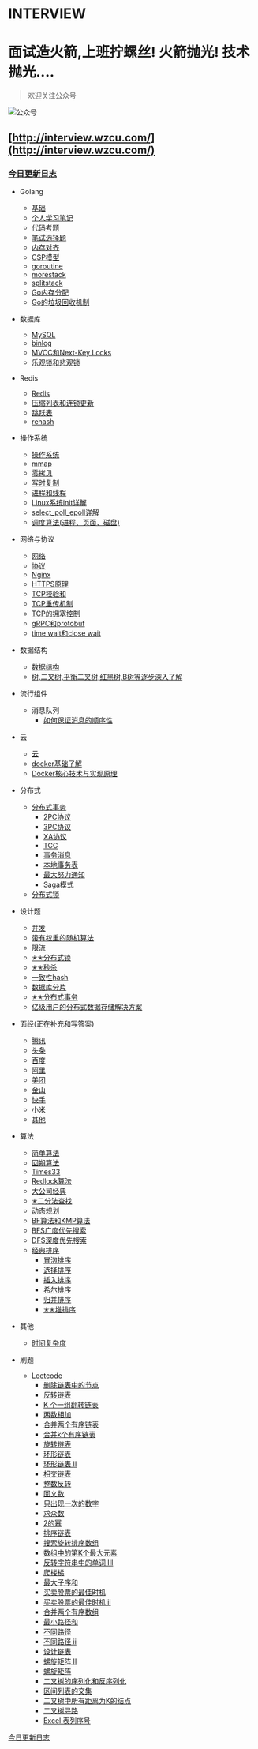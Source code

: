 # INTERVIEW

# 面试造火箭,上班拧螺丝! 火箭抛光! 技术抛光....

> 欢迎关注公众号

![公众号](http://static.wzcu.com/qrcode.jpg)


## [http://interview.wzcu.com/](http://interview.wzcu.com/)

### [今日更新日志](./today.md)

* Golang
  
  * [基础](http://interview.wzcu.com/Golang/%E5%9F%BA%E7%A1%80.html)
  * [个人学习笔记](http://interview.wzcu.com/Golang/%E5%AD%A6%E4%B9%A0%E7%AC%94%E8%AE%B0.html)
  * [代码考题](http://interview.wzcu.com/Golang/%E4%BB%A3%E7%A0%81%E8%80%83%E9%A2%98.html)
  * [笔试选择题](http://interview.wzcu.com/Golang/%E7%AC%94%E8%AF%95%E9%80%89%E6%8B%A9%E9%A2%98.html)
  * [内存对齐](http://interview.wzcu.com/Golang/golang%E5%86%85%E5%AD%98%E5%AF%B9%E9%BD%90.html)
  * [CSP模型](http://interview.wzcu.com/Golang/CSP.html)
  * [goroutine](http://interview.wzcu.com/Golang/goroutine.html)
  * [morestack](http://interview.wzcu.com/Golang/morestack.html)
  * [splitstack](http://interview.wzcu.com/Golang/splitstack.htm)
  * [Go内存分配](http://interview.wzcu.com/Golang/Go%E5%86%85%E5%AD%98%E5%88%86%E9%85%8D.html)
  * [Go的垃圾回收机制](http://interview.wzcu.com/Golang/Go%E5%9E%83%E5%9C%BE%E5%9B%9E%E6%94%B6%E6%9C%BA%E5%88%B6.html)

- 数据库
  - [MySQL](http://interview.wzcu.com/%E6%95%B0%E6%8D%AE%E5%BA%93/MySQL.html)
  - [binlog](http://interview.wzcu.com/%E6%95%B0%E6%8D%AE%E5%BA%93/binlog.html)
  - [MVCC和Next-Key Locks](http://interview.wzcu.com/%E6%95%B0%E6%8D%AE%E5%BA%93/MVCC%E5%92%8CNext-Key%20Locks.html)  
  - [乐观锁和悲观锁](http://interview.wzcu.com/%E6%95%B0%E6%8D%AE%E5%BA%93/跳跃表.html)
- Redis
  - [Redis](http://interview.wzcu.com/Redis/Redis.html)
  - [压缩列表和连锁更新](http://interview.wzcu.com/Redis/%E5%8E%8B%E7%BC%A9%E5%88%97%E8%A1%A8.html)
  - [跳跃表](http://interview.wzcu.com/Redis/%E8%B7%B3%E8%B7%83%E8%A1%A8.html)
  - [rehash](http://interview.wzcu.com/Redis/rehash.html)

- 操作系统
  - [操作系统](http://interview.wzcu.com/System/System.html)
  - [mmap](http://interview.wzcu.com/System/mmap.html)
  - [零拷贝](http://interview.wzcu.com/System/%E9%9B%B6%E6%8B%B7%E8%B4%9D.html)
  - [写时复制](http://interview.wzcu.com/System/%E5%86%99%E6%97%B6%E5%A4%8D%E5%88%B6.html)
  - [进程和线程](http://interview.wzcu.com/System/%E8%BF%9B%E7%A8%8B%E5%92%8C%E7%BA%BF%E7%A8%8B.html)
  - [Linux系统init详解](http://interview.wzcu.com/System/Linux%E7%B3%BB%E7%BB%9Finit%E8%AF%A6%E8%A7%A3.html)
  - [select_poll_epoll详解](http://interview.wzcu.com/System/select_poll_epoll.html)
  - [调度算法(进程、页面、磁盘)](http://interview.wzcu.com/System/%E8%B0%83%E5%BA%A6%E7%AE%97%E6%B3%95.html)
- 网络与协议
  - [网络](http://interview.wzcu.com/%E7%BD%91%E7%BB%9C/%E7%BD%91%E7%BB%9C.html)
  - [协议](http://interview.wzcu.com/网络/协议.html)
  - [Nginx](http://interview.wzcu.com/%E7%BD%91%E7%BB%9C/nginx.html) 
  - [HTTPS原理](http://interview.wzcu.com/%E7%BD%91%E7%BB%9C/HTTPS%E5%8E%9F%E7%90%86.html) 
  - [TCP校验和](http://interview.wzcu.com/%E7%BD%91%E7%BB%9C%E4%B8%8E%E5%8D%8F%E8%AE%AE/TCP%E6%A0%A1%E9%AA%8C%E5%92%8C.html)
  - [TCP重传机制](http://interview.wzcu.com/%E7%BD%91%E7%BB%9C%E4%B8%8E%E5%8D%8F%E8%AE%AE/TCP%E9%87%8D%E4%BC%A0%E6%9C%BA%E5%88%B6.html)
  - [TCP的拥塞控制](http://interview.wzcu.com/%E7%BD%91%E7%BB%9C%E4%B8%8E%E5%8D%8F%E8%AE%AE/TCP%E7%9A%84%E6%8B%A5%E5%A1%9E%E6%8E%A7%E5%88%B6.html)
  - [gRPC和protobuf](http://interview.wzcu.com/%E7%BD%91%E7%BB%9C/gRPC%E5%92%8Cprotobuf.html) 
  - [time wait和close wait](http://interview.wzcu.com/%E7%BD%91%E7%BB%9C%E4%B8%8E%E5%8D%8F%E8%AE%AE/closewait%E5%92%8Ctimewait.html)
- 数据结构
  - [数据结构](http://interview.wzcu.com/%E6%95%B0%E6%8D%AE%E7%BB%93%E6%9E%84/%E6%95%B0%E6%8D%AE%E7%BB%93%E6%9E%84.html)
  - [树,二叉树,平衡二叉树,红黑树,B树等逐步深入了解](http://interview.wzcu.com/%E6%95%B0%E6%8D%AE%E7%BB%93%E6%9E%84/%E6%A0%91,%E4%BA%8C%E5%8F%89%E6%A0%91,%E5%B9%B3%E8%A1%A1%E4%BA%8C%E5%8F%89%E6%A0%91,%E7%BA%A2%E9%BB%91%E6%A0%91,B%E6%A0%91%E7%AD%89%E9%80%90%E6%AD%A5%E6%B7%B1%E5%85%A5%E4%BA%86%E8%A7%A3.html)

- 流行组件
  - 消息队列
    - [如何保证消息的顺序性](http://interview.wzcu.com/%E6%B5%81%E8%A1%8C%E7%BB%84%E4%BB%B6/%E6%B6%88%E6%81%AF%E9%98%9F%E5%88%97/%E5%A6%82%E4%BD%95%E4%BF%9D%E8%AF%81%E6%B6%88%E6%81%AF%E7%9A%84%E9%A1%BA%E5%BA%8F%E6%80%A7.html) 

- 云
  - [云](http://interview.wzcu.com/%E4%BA%91/readme.html) 
  - [docker基础了解](http://interview.wzcu.com/%E4%BA%91/docker%E5%9F%BA%E7%A1%80%E4%BA%86%E8%A7%A3.html) 
  - [Docker核心技术与实现原理](http://interview.wzcu.com/%E4%BA%91/docker%E6%A0%B8%E5%BF%83%E6%8A%80%E6%9C%AF%E4%B8%8E%E5%AE%9E%E7%8E%B0%E5%8E%9F%E7%90%86.html)
- 分布式
  * [分布式事务](http://interview.wzcu.com/%E5%88%86%E5%B8%83%E5%BC%8F/%E5%88%86%E5%B8%83%E5%BC%8F%E4%BA%8B%E5%8A%A1.html)
      * [2PC协议](http://interview.wzcu.com/%E5%88%86%E5%B8%83%E5%BC%8F/%E5%88%86%E5%B8%83%E5%BC%8F%E4%BA%8B%E5%8A%A1/2PC%E5%8D%8F%E8%AE%AE.html)
      * [3PC协议](http://interview.wzcu.com/%E5%88%86%E5%B8%83%E5%BC%8F/%E5%88%86%E5%B8%83%E5%BC%8F%E4%BA%8B%E5%8A%A1/3PC%E5%8D%8F%E8%AE%AE.html)
      * [XA协议](http://interview.wzcu.com/%E5%88%86%E5%B8%83%E5%BC%8F/%E5%88%86%E5%B8%83%E5%BC%8F%E4%BA%8B%E5%8A%A1/XA%E5%8D%8F%E8%AE%AE.html)
      * [TCC](http://interview.wzcu.com/%E5%88%86%E5%B8%83%E5%BC%8F/%E5%88%86%E5%B8%83%E5%BC%8F%E4%BA%8B%E5%8A%A1/TCC.html)
      * [事务消息](http://interview.wzcu.com/%E5%88%86%E5%B8%83%E5%BC%8F/%E5%88%86%E5%B8%83%E5%BC%8F%E4%BA%8B%E5%8A%A1/%E4%BA%8B%E5%8A%A1%E6%B6%88%E6%81%AF.html)
      * [本地事务表](http://interview.wzcu.com/%E5%88%86%E5%B8%83%E5%BC%8F/%E5%88%86%E5%B8%83%E5%BC%8F%E4%BA%8B%E5%8A%A1/%E6%9C%AC%E5%9C%B0%E4%BA%8B%E5%8A%A1%E8%A1%A8.html)
      * [最大努力通知](http://interview.wzcu.com/%E5%88%86%E5%B8%83%E5%BC%8F/%E5%88%86%E5%B8%83%E5%BC%8F%E4%BA%8B%E5%8A%A1/%E6%9C%80%E5%A4%A7%E5%8A%AA%E5%8A%9B%E9%80%9A%E7%9F%A5.html)
      * [Saga模式](http://interview.wzcu.com/%E5%88%86%E5%B8%83%E5%BC%8F/%E5%88%86%E5%B8%83%E5%BC%8F%E4%BA%8B%E5%8A%A1/saga%E6%A8%A1%E5%BC%8F.html)
  * [分布式锁](http://interview.wzcu.com/%E5%88%86%E5%B8%83%E5%BC%8F/%E5%88%86%E5%B8%83%E5%BC%8F%E9%94%81/%E5%88%86%E5%B8%83%E5%BC%8F%E9%94%81.html)
- 设计题
  - [并发](http://interview.wzcu.com/%E8%AE%BE%E8%AE%A1%E9%A2%98/%E5%B9%B6%E5%8F%91%E9%97%AE%E9%A2%98.html)
  - [带有权重的随机算法](http://interview.wzcu.com/%E8%AE%BE%E8%AE%A1%E9%A2%98/%E5%B8%A6%E6%9C%89%E6%9D%83%E9%87%8D%E7%9A%84%E9%9A%8F%E6%9C%BA%E7%AE%97%E6%B3%95.html)
  - [限流](http://interview.wzcu.com/%E8%AE%BE%E8%AE%A1%E9%A2%98/%E9%99%90%E6%B5%81.html)
  - [✭✭分布式锁](http://interview.wzcu.com/%E8%AE%BE%E8%AE%A1%E9%A2%98/%E5%88%86%E5%B8%83%E5%BC%8F%E9%94%81.html)
  - [✭✭秒杀](http://interview.wzcu.com/%E8%AE%BE%E8%AE%A1%E9%A2%98/%E7%A7%92%E6%9D%80.html)  
  - [一致性hash](http://interview.wzcu.com/%E8%AE%BE%E8%AE%A1%E9%A2%98/%E4%B8%80%E8%87%B4%E6%80%A7hash.html)
  - [数据库分片](http://interview.wzcu.com/%E8%AE%BE%E8%AE%A1%E9%A2%98/%E6%95%B0%E6%8D%AE%E5%BA%93%E5%88%86%E7%89%87.html)
  - [✭✭分布式事务](http://interview.wzcu.com/%E8%AE%BE%E8%AE%A1%E9%A2%98/%E5%88%86%E5%B8%83%E5%BC%8F%E4%BA%8B%E5%8A%A1.html)
  - [亿级用户的分布式数据存储解决方案](http://interview.wzcu.com/%E8%AE%BE%E8%AE%A1%E9%A2%98/%E4%BA%BF%E7%BA%A7%E7%94%A8%E6%88%B7%E7%9A%84%E5%88%86%E5%B8%83%E5%BC%8F%E6%95%B0%E6%8D%AE%E5%AD%98%E5%82%A8%E8%A7%A3%E5%86%B3%E6%96%B9%E6%A1%88.html)

- 面经(正在补充和写答案)
  - [腾讯]()
  - [头条]()
  - [百度]()
  - [阿里]()
  - [美团]()
  - [金山]()
  - [快手]()
  - [小米]()
  - [其他]()

- 算法
  - [简单算法](http://interview.wzcu.com/%E7%AE%97%E6%B3%95/%E7%AE%97%E6%B3%95.html)  
  - [回朔算法](http://interview.wzcu.com/%E7%AE%97%E6%B3%95/%E5%9B%9E%E6%9C%94%E7%AE%97%E6%B3%95.html)  
  - [Times33](http://interview.wzcu.com/%E7%AE%97%E6%B3%95/Times33.html)
  - [Redlock算法](http://interview.wzcu.com/%E7%AE%97%E6%B3%95/redlock%E7%AE%97%E6%B3%95.html)
  - [大公司经典](http://interview.wzcu.com/%E7%AE%97%E6%B3%95/%E5%A4%A7%E5%85%AC%E5%8F%B8%E7%BB%8F%E5%85%B8/classic.html)
  * [✭二分法查找](http://interview.wzcu.com/%E7%AE%97%E6%B3%95/%E4%BA%8C%E5%88%86%E6%B3%95%E6%9F%A5%E6%89%BE.html)
  * [动态规划](http://interview.wzcu.com/%E7%AE%97%E6%B3%95/%E5%8A%A8%E6%80%81%E8%A7%84%E5%88%92.html)
  * [BF算法和KMP算法](http://interview.wzcu.com/%E7%AE%97%E6%B3%95/BF%E7%AE%97%E6%B3%95%E5%92%8CKMP%E7%AE%97%E6%B3%95.html)
  * [BFS广度优先搜索](http://interview.wzcu.com/%E7%AE%97%E6%B3%95/BFS%E5%B9%BF%E5%BA%A6%E4%BC%98%E5%85%88%E6%90%9C%E7%B4%A2.html)
  * [DFS深度优先搜索](http://interview.wzcu.com/%E7%AE%97%E6%B3%95/DFS%E6%B7%B1%E5%BA%A6%E4%BC%98%E5%85%88%E6%90%9C%E7%B4%A2.html) 
  - [经典排序](http://interview.wzcu.com/%E7%AE%97%E6%B3%95/%E7%BB%8F%E5%85%B8%E6%8E%92%E5%BA%8F/readme.html)
      - [冒泡排序](http://interview.wzcu.com/%E7%AE%97%E6%B3%95/%E7%BB%8F%E5%85%B8%E6%8E%92%E5%BA%8F/bubble.html)
      - [选择排序](http://interview.wzcu.com/%E7%AE%97%E6%B3%95/%E7%BB%8F%E5%85%B8%E6%8E%92%E5%BA%8F/selection.html)
      - [插入排序](http://interview.wzcu.com/%E7%AE%97%E6%B3%95/%E7%BB%8F%E5%85%B8%E6%8E%92%E5%BA%8F/insertion.html)
      - [希尔排序](http://interview.wzcu.com/%E7%AE%97%E6%B3%95/%E7%BB%8F%E5%85%B8%E6%8E%92%E5%BA%8F/shell.html)
      - [归并排序](http://interview.wzcu.com/%E7%AE%97%E6%B3%95/%E7%BB%8F%E5%85%B8%E6%8E%92%E5%BA%8F/mergeSort.html)
      - [✭✭堆排序](http://interview.wzcu.com/%E7%AE%97%E6%B3%95/%E7%BB%8F%E5%85%B8%E6%8E%92%E5%BA%8F/heapSort.html) 
- 其他
  - [时间复杂度](http://interview.wzcu.com/other/time.html)
- 刷题
  - [Leetcode](http://interview.wzcu.com/Leetcode/Leetcode.html)
    - [删除链表中的节点](http://interview.wzcu.com/Leetcode/code/delete_node)
    - [反转链表](http://interview.wzcu.com/Leetcode/code/reverse_list_node/)
    - [K 个一组翻转链表](http://interview.wzcu.com/Leetcode/code/reverse_k_group/)
    - [两数相加](http://interview.wzcu.com/Leetcode/code/add_two_numbers/)
    - [合并两个有序链表](./Leetcode/code/merge_two_lists/README.md)
    - [合并k个有序链表](http://interview.wzcu.com/Leetcode/code/merge_two_lists/)
    - [旋转链表](http://interview.wzcu.com/Leetcode/code/rotate_list/)
    - [环形链表](http://interview.wzcu.com/Leetcode/code/linked_list_cycle/)
    - [环形链表 II](http://interview.wzcu.com/Leetcode/code/linked_list_cycle_ii/)
    - [相交链表](http://interview.wzcu.com/Leetcode/code/intersection_of_two_linked_lists/)
    - [整数反转](http://interview.wzcu.com/Leetcode/code/reverse_integer/)
    - [回文数](http://interview.wzcu.com/Leetcode/code/palindrome_number/)
    - [只出现一次的数字](http://interview.wzcu.com/Leetcode/code/single_number/)
    - [求众数](http://interview.wzcu.com/Leetcode/code/majority_element/)
    - [2的幂](http://interview.wzcu.com/Leetcode/code/power_of_two/)
    - [排序链表](http://interview.wzcu.com/Leetcode/code/sort_list/)
    - [搜索旋转排序数组](http://interview.wzcu.com/Leetcode/code/search_in_rotated_sorted_array/)
    - [数组中的第K个最大元素](http://interview.wzcu.com/Leetcode/code/kth_largest_element_in_an_array/)
    - [反转字符串中的单词 III](http://interview.wzcu.com/Leetcode/code/reverse-words-in-a-string-iii/)
    - [爬楼梯](http://interview.wzcu.com/Leetcode/code/climbing_stairs/)
    - [最大子序和](http://interview.wzcu.com/Leetcode/code/maximum_subarray/)
    - [买卖股票的最佳时机](http://interview.wzcu.com/Leetcode/code/best_time_to_buy_and_sell_stock/)
    - [买卖股票的最佳时机 ii](http://interview.wzcu.com/Leetcode/code/best_time_to_buy_and_sell_stock_ii/)
    - [合并两个有序数组](http://interview.wzcu.com/Leetcode/code/merge_sorted_array/)
    - [最小路径和](http://interview.wzcu.com/Leetcode/code/minimum_path_sum/)
    - [不同路径](http://interview.wzcu.com/Leetcode/code/unique_paths/)
    - [不同路径 ii](http://interview.wzcu.com/Leetcode/code/unique_paths_ii/)
    - [设计链表](http://interview.wzcu.com/Leetcode/code/design_linked_list/)
    - [螺旋矩阵 II](http://interview.wzcu.com/Leetcode/code/spiral_matrix_ii/)
    - [螺旋矩阵](http://interview.wzcu.com/Leetcode/code/spiral_matrix/) 
    - [二叉树的序列化和反序列化](http://interview.wzcu.com/Leetcode/code/serialize-and-deserialize-binary-tree/)
    - [区间列表的交集](http://interview.wzcu.com/Leetcode/code/interval-list-intersections/)
    - [二叉树中所有距离为K的结点](http://interview.wzcu.com/Leetcode/code/all-nodes-distance-k-in-binary-tree/)
    - [二叉树寻路](http://interview.wzcu.com/Leetcode/code/path-in-zigzag-labelled-binary-tree/)
    - [Excel 表列序号](http://interview.wzcu.com/Leetcode/code/excel-sheet-column-number/)

[今日更新日志](./today.md)

